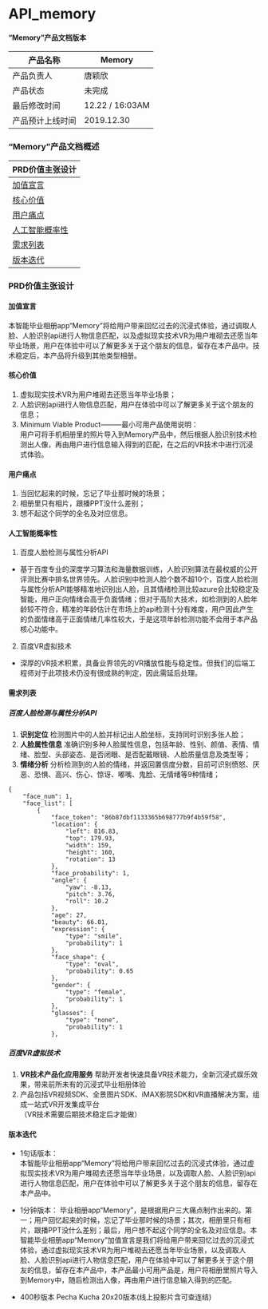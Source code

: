 # API_memory
#### “Memory”产品文档版本

| 产品名称         | Memory          |
| ---------------- | --------------- |
| 产品负责人       | 唐颖欣          |
| 产品状态     | 未完成          |
| 最后修改时间     | 12.22 / 16:03AM |
| 产品预计上线时间 | 2019.12.30      |

### “Memory”产品文档概述

|PRD价值主张设计|
| --- |
|<a href="#1">加值宣言</a>|
|<a href="#2">核心价值</a>|
|<a href="#3">用户痛点</a>|
|<a href="#4">人工智能概率性</a>|
|<a href="#5">需求列表</a>| 
|<a href="#6">版本迭代</a>| 

### PRD价值主张设计

#### <a name="#1">加值宣言</a>
本智能毕业相册app“Memory”将给用户带来回忆过去的沉浸式体验，通过调取人脸、人脸识别api进行人物信息匹配，以及虚拟现实技术VR为用户堆砌去还愿当年毕业场景，用户在体验中可以了解更多关于这个朋友的信息，留存在本产品中。技术稳定后，本产品将升级到其他类型相册。

#### <a name="#2">核心价值</a>

1. 虚拟现实技术VR为用户堆砌去还愿当年毕业场景；
2. 人脸识别api进行人物信息匹配，用户在体验中可以了解更多关于这个朋友的信息；
3. Minimum Viable Product———最小可用产品使用说明：  
用户可将手机相册里的照片导入到Memory产品中，然后根据人脸识别技术检测出人像，再由用户进行信息输入得到的匹配，在之后的VR技术中进行沉浸式体验。
#### <a name="#3">用户痛点</a>

1.  当回忆起来的时候，忘记了毕业那时候的场景；
2.  相册里只有相片，跟播PPT没什么差别；
3.  想不起这个同学的全名及对应信息。

#### <a name="#4">人工智能概率性</a>

1. 百度人脸检测与属性分析API
- 基于百度专业的深度学习算法和海量数据训练，人脸识别算法在最权威的公开评测比赛中排名世界领先。人脸识别中检测人脸个数不超10个，百度人脸检测与属性分析API能够精准地识别出人脸，且其情绪检测比较azure会比较稳定及智能，用户正向情绪会高于负面情绪；但对于高阶大技术，如检测到的人脸年龄较不符合，精准的年龄估计在市场上的api检测十分有难度，用户因此产生的负面情绪高于正面情绪几率性较大，于是这项年龄检测功能不会用于本产品核心功能中。
2. 百度VR虚拟技术
- 深厚的VR技术积累，具备业界领先的VR播放性能与稳定性。但我们的后端工程师对于此项技术仍没有很成熟的判定，因此需延后处理。

#### <a name="#5">需求列表</a>
##### 百度人脸检测与属性分析API
1.  **识别定位** 检测图片中的人脸并标记出人脸坐标，支持同时识别多张人脸；
2.  **人脸属性信息** 准确识别多种人脸属性信息，包括年龄、性别、颜值、表情、情绪、脸型、头部姿态、是否闭眼、是否配戴眼镜、人脸质量信息及类型等；
3.  **情绪分析** 分析检测到的人脸的情绪，并返回置信度分数，目前可识别愤怒、厌恶、恐惧、高兴、伤心、惊讶、嘟嘴、鬼脸、无情绪等9种情绪；

```
{
	"face_num": 1,
	"face_list": [
		{
			"face_token": "86b87dbf1133365b698777b9f4b59f58",
			"location": {
				"left": 816.83,
				"top": 179.93,
				"width": 159,
				"height": 160,
				"rotation": 13
			},
			"face_probability": 1,
			"angle": {
				"yaw": -8.13,
				"pitch": 3.76,
				"roll": 10.2
			},
			"age": 27,
			"beauty": 66.01,
			"expression": {
				"type": "smile",
				"probability": 1
			},
			"face_shape": {
				"type": "oval",
				"probability": 0.65
			},
			"gender": {
				"type": "female",
				"probability": 1
			},
			"glasses": {
				"type": "none",
				"probability": 1
			},
```

##### 百度VR虚拟技术
1. **VR技术产品化应用服务** 帮助开发者快速具备VR技术能力，全新沉浸式娱乐效果，带来前所未有的沉浸式毕业相册体验  
2. 产品包括VR视频SDK、全景图片SDK、iMAX影院SDK和VR直播解决方案，组成一站式VR开发集成平台  
（VR技术需要后期技术稳定后才能做）  

#### <a name="#6">版本迭代</a> 
- 1句话版本：  
本智能毕业相册app“Memory”将给用户带来回忆过去的沉浸式体验，通过虚拟现实技术VR为用户堆砌去还愿当年毕业场景，以及调取人脸、人脸识别api进行人物信息匹配，用户在体验中可以了解更多关于这个朋友的信息，留存在本产品中。

- 1分钟版本：
毕业相册app“Memory”，是根据用户三大痛点制作出来的。第一；用户回忆起来的时候，忘记了毕业那时候的场景；其次，相册里只有相片，跟播PPT没什么差别；最后，用户想不起这个同学的全名及对应信息。本智能毕业相册app“Memory”加值宣言是我们将给用户带来回忆过去的沉浸式体验，通过虚拟现实技术VR为用户堆砌去还愿当年毕业场景，以及调取人脸、人脸识别api进行人物信息匹配，用户在体验中可以了解更多关于这个朋友的信息，留存在本产品中，本产品最小可用产品是，用户将相册里照片导入到Memory中，随后检测出人像，再由用户进行信息输入得到的匹配。  

- 400秒版本 Pecha Kucha 20x20版本(线上投影片含可查连结)
